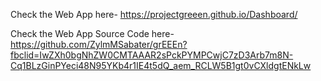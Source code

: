 Check the Web App here- https://projectgreeen.github.io/Dashboard/

Check the Web App Source Code here- https://github.com/ZylmMSabater/grEEEn?fbclid=IwZXh0bgNhZW0CMTAAAR2sPckPYMPCwjC7zD3Arb7m8N-Cq1BLzGinPYeci48N95YKb4r1IE4t5dQ_aem_RCLW5B1gt0vCXldgtENkLw
